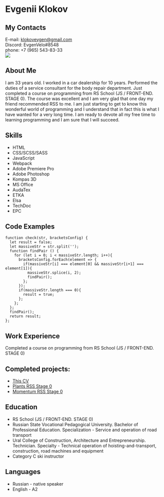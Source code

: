 # **Evgenii Klokov**
## My Contacts
E-mail: klokovevgen@gmail.com\
Discord: EvgenVelo#8548\
phone: +7 (965) 543-83-33\
![](https://sun9-west.userapi.com/sun9-45/s/v1/if1/_zd5UML3sUPdHh5cr-m5RYw1Opd9wMM5Ly7rB2LM-9QCFk1-Ltf7A25-NTAzo4mUVkrOWoTJ.jpg?size=1080x1080&quality=96&type=album)
## About Me
I am 33 years old. I worked in a car dealership for 10 years. Performed the duties of a service consultant for the body repair department. Just completed a course on programming from RS School (JS / FRONT-END. STAGE 0). The course was excellent and I am very glad that one day my friend recommended RSS to me. I am just starting to get to know this wonderful world of programming and I understand that in fact this is what I have wanted for a very long time. I am ready to devote all my free time to learning programming and I am sure that I will succeed.
## Skills
* HTML
* CSS/SCSS/SASS
* JavaScript
* Webpack
* Adobe Premiere Pro
* Adobe Photoshop
* Kompas 3D
* MS Office
* AudaTex
* ETKA
* Elsa
* TechDoc
* EPC
## Code Examples
```
function check(str, bracketsConfig) {
  let result = false;
  let massiveStr = str.split('');
  function findPair () {
    for (let i = 0; i < massiveStr.length; i++){
      bracketsConfig.forEach(element => {
        if(massiveStr[i] === element[0] && massiveStr[i+1] === element[1]){
          massiveStr.splice(i, 2);
          findPair();
        };
      });
      if(massiveStr.length === 0){
        result = true;
      };
    };
  };
  findPair();
  return result;
};
```
## Work Experience
Completed a course on programming from RS School (JS / FRONT-END. STAGE 0)
## Completed projects:
* [This CV](https://EvgenKlo.github.io/rsschool-cv/cv)
* [Plants RSS Stage 0](https://EvgenKlo.github.io/plants)
* [Momentum RSS Stage 0](https://EvgenKlo.github.io/momentum/momentum)
## Education
* RS School (JS / FRONT-END. STAGE 0)
* Russian State Vocational Pedagogical University. Bachelor of Professional Education. Specialization - Service and operation of road transport
* Ural College of Construction, Architecture and Entrepreneurship. Technician. Specialty - Technical operation of hoisting-and-transport, construction, road machines and equipment
* Category C ski instructor
## Languages
* Russian - native speaker
* English - A2
